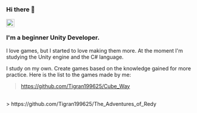 ### Hi there 👋

<a href="https://www.linkedin.com/in/tigran-avagyan-483864236/">
  <img align="left" alt="Abhishek's LinkedIN" width="22px" src="https://raw.githubusercontent.com/peterthehan/peterthehan/master/assets/linkedin.svg" />
</a>

<br />

### I'm a beginner Unity Developer. 

I love games, but I started to love making them more.
At the moment I'm studying the Unity engine and the C# language.

I study on my own. Create games based on the knowledge gained for more practice.
Here is the list to the games made by me:

>  https://github.com/Tigran199625/Cube_Way
<br />
>  https://github.com/Tigran199625/The_Adventures_of_Redy
